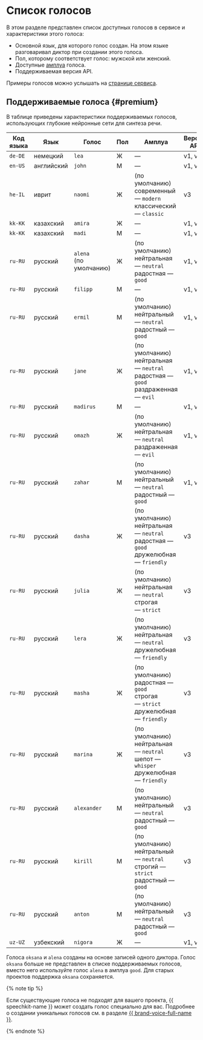# Список голосов

В этом разделе представлен список доступных голосов в сервисе и характеристики этого голоса:

* Основной язык, для которого голос создан. На этом языке разговаривал диктор при создании этого голоса.
* Пол, которому соответствует голос: мужской или женский.
* Доступные [амплуа](index.md#role) голоса.
* Поддерживаемая версия API.


Примеры голосов можно услышать на [странице сервиса](/services/speechkit).


## Поддерживаемые голоса {#premium}

В таблице приведены характеристики поддерживаемых голосов, использующих глубокие нейронные сети для синтеза речи.

| Код языка | Язык | Голос | Пол | Амплуа | Версия API | 
|---------| ---- | ---- | -- |--------|---|
| `de-DE` | немецкий | `lea` | Ж | — | v1, v3 |
| `en-US` | английский | `john` | М | — | v1, v3 |
| `he-IL` | иврит | `naomi` | Ж | (по умолчанию) современный — `modern` </br> классический — `classic`|  v3 |
| `kk-KK` | казахский | `amira` | Ж | — | v1, v3 |
| `kk-KK` | казахский | `madi` | М | — | v1, v3 |
| `ru-RU` |  русский | `alena` </br> (по умолчанию) | Ж | (по умолчанию) нейтральная — `neutral` </br> радостная — `good` </br> | v1, v3 |
| `ru-RU` | русский | `filipp` | M | — | v1, v3 |
| `ru-RU` | русский | `ermil` | M | (по умолчанию) нейтральный — `neutral` </br> радостный — `good` | v1, v3 |
| `ru-RU` | русский | `jane`  | Ж | (по умолчанию) нейтральная — `neutral` </br> радостная — `good` </br> раздраженная — `evil` | v1, v3 |
| `ru-RU` | русский | `madirus` | M | — | v1, v3 |
| `ru-RU` | русский | `omazh` | Ж  | (по умолчанию) нейтральная — `neutral` </br> раздраженная — `evil` | v1, v3 |
| `ru-RU` | русский | `zahar` | M | (по умолчанию) нейтральный — `neutral` </br> радостный — `good` | v1, v3 |
| `ru-RU` | русский | `dasha`  | Ж | (по умолчанию) нейтральная — `neutral` </br> радостная — `good`</br> дружелюбная — `friendly` | v3 |
| `ru-RU` | русский | `julia`  | Ж | (по умолчанию) нейтральная — `neutral` </br> строгая — `strict` | v3 |
| `ru-RU` | русский | `lera`  | Ж | (по умолчанию) нейтральная — `neutral` </br> дружелюбная — `friendly` | v3 |
| `ru-RU` | русский | `masha`  | Ж | (по умолчанию) радостная — `good` </br> строгая — `strict` </br> дружелюбная — `friendly` | v3 |
| `ru-RU` | русский | `marina`  | Ж | (по умолчанию) нейтральная — `neutral` </br> шепот — `whisper` </br> дружелюбная — `friendly` | v3 |
| `ru-RU` | русский | `alexander` | M | (по умолчанию) нейтральный — `neutral` </br> радостный — `good` | v3 |
| `ru-RU` | русский | `kirill` | M | (по умолчанию) нейтральный — `neutral` </br> строгий — `strict` </br> радостный — `good` | v3 |
| `ru-RU` | русский | `anton` | M | (по умолчанию) нейтральный — `neutral` </br> радостный — `good` | v3 |
| `uz-UZ` | узбекский | `nigora` | Ж | — | v1, v3 |

Голоса `oksana` и `alena` созданы на основе записей одного диктора. Голос `oksana` больше не представлен в списке поддерживаемых голосов, вместо него используйте голос `alena` в амплуа `good`. Для старых проектов поддержка `oksana` сохраняется.

{% note tip %}

Если существующие голоса не подходят для вашего проекта, {{ speechkit-name }} может создать голос специально для вас. Подробнее о создании уникальных голосов см. в разделе [{{ brand-voice-full-name }}](brand-voice/index.md). 

{% endnote %}
